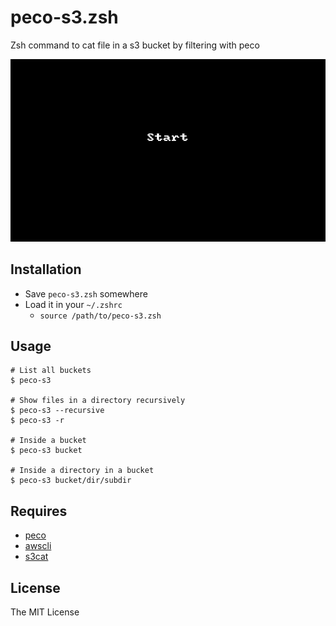 # peco-s3.zsh

Zsh command to cat file in a s3 bucket by filtering with peco

![Screenshot](screenshot.gif)

## Installation

* Save `peco-s3.zsh` somewhere
* Load it in your `~/.zshrc`
  * `source /path/to/peco-s3.zsh`

## Usage

```
# List all buckets
$ peco-s3

# Show files in a directory recursively
$ peco-s3 --recursive
$ peco-s3 -r

# Inside a bucket
$ peco-s3 bucket

# Inside a directory in a bucket
$ peco-s3 bucket/dir/subdir
```

## Requires

* [peco](https://github.com/peco/peco)
* [awscli](https://pypi.python.org/pypi/awscli)
* [s3cat](https://pypi.python.org/pypi/s3cat)

## License

The MIT License
